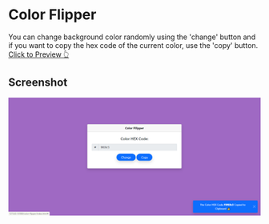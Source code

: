 # Color Flipper

You can change background color randomly using the 'change' button and if you want to copy the hex code of the current color, use the 'copy' button.
[Click to Preview 👆](https://sametkoyuncu.github.io/fullstack-project-group/color-flipper/)

## Screenshot

![color-flipper-screentshot](https://github.com/sametkoyuncu/fullstack-project-group/blob/master/color-flipper/screenshot.png?raw=true)

